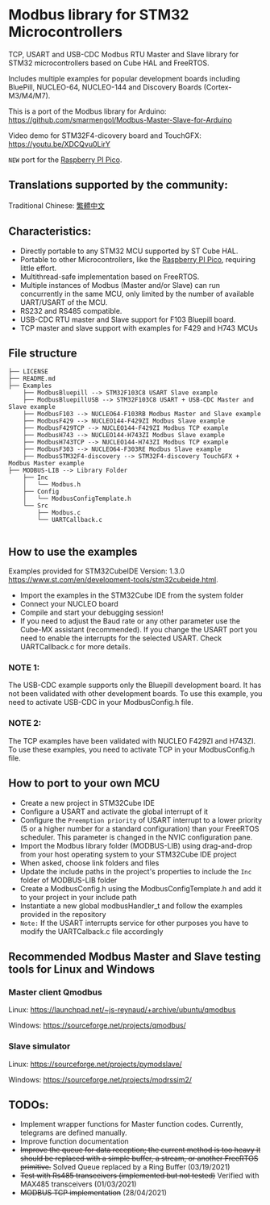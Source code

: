

# Modbus library for STM32 Microcontrollers
TCP, USART and USB-CDC Modbus RTU Master and Slave library for STM32 microcontrollers 
based on Cube HAL and FreeRTOS.

Includes multiple examples for popular development boards including BluePill, NUCLEO-64, 
NUCLEO-144 and Discovery Boards (Cortex-M3/M4/M7).

This is a port of the Modbus library for Arduino: https://github.com/smarmengol/Modbus-Master-Slave-for-Arduino

Video demo for STM32F4-dicovery board and TouchGFX: https://youtu.be/XDCQvu0LirY

`NEW` port for the [Raspberry PI Pico](https://github.com/alejoseb/Modbus-PI-Pico-FreeRTOS).

## Translations supported by the community:
Traditional Chinese: [繁體中文](TraditionalChineseREADME.md) 

## Characteristics:
- Directly portable to any STM32 MCU supported by ST Cube HAL.
- Portable to other Microcontrollers, like the [Raspberry PI Pico](https://github.com/alejoseb/Modbus-PI-Pico-FreeRTOS), requiring little effort.
- Multithread-safe implementation based on FreeRTOS. 
- Multiple instances of Modbus (Master and/or Slave) can run concurrently in the same MCU,
  only limited by the number of available UART/USART of the MCU.
- RS232 and RS485 compatible.
- USB-CDC RTU master and Slave support for F103 Bluepill board. 
- TCP master and slave support with examples for F429 and H743 MCUs



## File structure
```
├── LICENSE
├── README.md
├── Examples
    ├── ModbusBluepill --> STM32F103C8 USART Slave example
    ├── ModbusBluepillUSB --> STM32F103C8 USART + USB-CDC Master and Slave example
    ├── ModbusF103 --> NUCLEO64-F103RB Modbus Master and Slave example
    ├── ModbusF429 --> NUCLEO144-F429ZI Modbus Slave example
    ├── ModbusF429TCP --> NUCLEO144-F429ZI Modbus TCP example
    ├── ModbusH743 --> NUCLEO144-H743ZI Modbus Slave example
    ├── ModbusH743TCP --> NUCLEO144-H743ZI Modbus TCP example
    ├── ModbusF303 --> NUCLEO64-F303RE Modbus Slave example
    ├── ModbusSTM32F4-discovery --> STM32F4-discovery TouchGFX + Modbus Master example
├── MODBUS-LIB --> Library Folder
    ├── Inc
    │   └── Modbus.h 
    ├── Config
    │   └── ModbusConfigTemplate.h 
    └── Src
        ├── Modbus.c 
        └── UARTCallback.c
 
```
## How to use the examples
Examples provided for STM32CubeIDE Version: 1.3.0 https://www.st.com/en/development-tools/stm32cubeide.html.

- Import the examples in the STM32Cube IDE from the system folder
- Connect your NUCLEO board
- Compile and start your debugging session!
- If you need to adjust the Baud rate or any other parameter use the Cube-MX assistant (recommended). If you change the USART port you need to enable the interrupts for the selected USART. Check UARTCallback.c for more details.

### NOTE 1:
The USB-CDC example supports only the Bluepill development board. It has not been validated with other development boards.
To use this example, you need to activate USB-CDC in your ModbusConfig.h file.

### NOTE 2:
The TCP examples have been validated with NUCLEO F429ZI and H743ZI. 
To use these examples, you need to activate TCP in your ModbusConfig.h file.


## How to port to your own MCU
- Create a new project in STM32Cube IDE
- Configure a USART and activate the global interrupt of it
- Configure the `Preemption priority` of USART interrupt to a lower priority (5 or a higher number for a standard configuration) than your FreeRTOS scheduler. This parameter is changed in the NVIC configuration pane.
- Import the Modbus library folder (MODBUS-LIB) using drag-and-drop from your host operating system to your STM32Cube IDE project
- When asked, choose link folders and files
- Update the include paths in the project's properties to include the `Inc` folder of MODBUS-LIB folder
- Create a ModbusConfig.h using the ModbusConfigTemplate.h and add it to your project in your include path
- Instantiate a new global modbusHandler_t and follow the examples provided in the repository 
- `Note:` If the USART interrupts service for other purposes you have to modify the UARTCalback.c file accordingly


## Recommended Modbus Master and Slave testing tools for Linux and Windows

### Master client Qmodbus
Linux:    https://launchpad.net/~js-reynaud/+archive/ubuntu/qmodbus

Windows:  https://sourceforge.net/projects/qmodbus/

### Slave simulator
Linux: https://sourceforge.net/projects/pymodslave/

Windows: https://sourceforge.net/projects/modrssim2/

## TODOs:
- Implement wrapper functions for Master function codes. Currently, telegrams are defined manually. 
- Improve function documentation
- ~~Improve the queue for data reception; the current method is too heavy it should be replaced with a simple buffer, a stream, or another FreeRTOS primitive.~~ Solved Queue replaced by a Ring Buffer (03/19/2021)
- ~~Test with Rs485 transceivers (implemented but not tested)~~ Verified with MAX485 transceivers (01/03/2021)
- ~~MODBUS TCP implementation~~ (28/04/2021)
